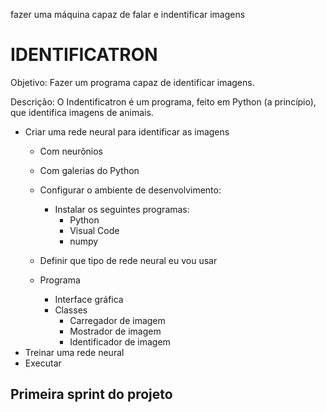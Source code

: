 fazer uma máquina capaz de falar e indentificar imagens

# IDENTIFICATRON

Objetivo: Fazer um programa capaz de identificar imagens.

Descrição:
O Indentificatron é um programa, feito em Python (a princípio), que identifica imagens de animais.

- Criar uma rede neural para identificar as imagens
  - Com neurônios
  - Com galerias do Python

  - Configurar o ambiente de desenvolvimento: 
    - Instalar os seguintes programas:
      - Python
      - Visual Code
      - numpy
  - Definir que tipo de rede neural eu vou usar
  - Programa
    - Interface gráfica
    - Classes
      - Carregador de imagem
      - Mostrador de imagem
      - Identificador de imagem
- Treinar uma rede neural
- Executar


## Primeira sprint do projeto
